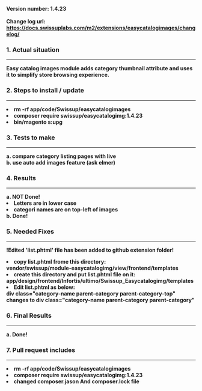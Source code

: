 <strong>Version number:<strong> 1.4.23 <br />										
<strong>Change log url:</strong> https://docs.swissuplabs.com/m2/extensions/easycatalogimages/changelog/

	
<h3>1. Actual situation </h3> <hr>									
Easy catalog images module adds category thumbnail attribute and uses it to simplify store browsing experience.																		


<h3>2. Steps to install / update</h3><hr>
<li>rm -rf app/code/Swissup/easycatalogimages</li>
<li>composer require swissup/easycatalogimg:1.4.23</li>
<li>bin/magento s:upg</li>

<h3>3. Tests to make</h3><hr>
	a. compare category listing pages with live<br />
	b. use auto add images feature (ask elmer)
<h3>4. Results</h3><hr>
	a. NOT Done! <br />
	<li>Letters are in lower case</li>
	<li>categori names are on top-left of images</li>
	b. Done!
	

<h3>5. Needed Fixes</h3> <hr>
		<p><strong>!Edited 'list.phtml' file has been added to github extension folder! </strong></p>
			
<li>copy list.phtml frome this directory:</li>
vendor/swissup/module-easycatalogimg/view/frontend/templates
<li>create this directory and put list.phtml file on it: </li>
app/design/frontend/Infortis/ultimo/Swissup_Easycatalogimg/templates
<li>Edit list.phtml as below:</li>
	div class="category-name parent-category parent-category-top" changes to div class="category-name parent-category parent-category" 
<h3>6. Final Results </h3> <hr>
	a. Done!



<h3>7. Pull request includes</h3> <hr>
<li>rm -rf app/code/Swissup/easycatalogimages</li>
<li>composer require swissup/easycatalogimg:1.4.23</li>
<li>changed composer.jason And composer.lock file</li>
